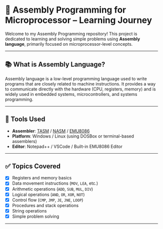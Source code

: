 # 🧠 Assembly Programming for Microprocessor – Learning Journey

Welcome to my Assembly Programming repository! This project is dedicated to learning and solving simple problems using **Assembly language**, primarily focused on microprocessor-level concepts.

---

## 📚 What is Assembly Language?

Assembly language is a low-level programming language used to write programs that are closely related to machine instructions. It provides a way to communicate directly with the hardware (CPU, registers, memory) and is widely used in embedded systems, microcontrollers, and systems programming.

---

## 🧰 Tools Used

- **Assembler**: [TASM](https://en.wikipedia.org/wiki/Turbo_Assembler) / [NASM](https://www.nasm.us/) / [EMU8086](http://www.emu8086.com/)
- **Platform**: Windows / Linux (using DOSBox or terminal-based assemblers)
- **Editor**: Notepad++ / VSCode / Built-in EMU8086 Editor

---

## ✅ Topics Covered

- [x] Registers and memory basics
- [x] Data movement instructions (`MOV`, `LEA`, etc.)
- [x] Arithmetic operations (`ADD`, `SUB`, `MUL`, `DIV`)
- [x] Logical operations (`AND`, `OR`, `XOR`, `NOT`)
- [x] Control flow (`CMP`, `JMP`, `JE`, `JNE`, `LOOP`)
- [x] Procedures and stack operations
- [x] String operations
- [x] Simple problem solving

---

